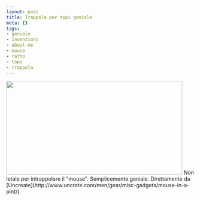 ```yaml
--- 
layout: post
title: Trappola per topi geniale
meta: {}
tags: 
- geniale
- invenzioni
- about-me
- mouse
- ratto
- topo
- trappola
---
```

<img alt="" src="http://www.uncrate.com/men/images/2008/10/mouse-in-pint.jpg" class="aligncenter" width="470" height="250" />  
Non letale per intrappolare il "mouse". Semplicemente geniale.  
Direttamente da [Uncreate](http://www.uncrate.com/men/gear/misc-gadgets/mouse-in-a-pint/)
  
 
